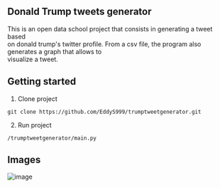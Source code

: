 ## Donald Trump tweets generator

This is an open data school project that consists in generating a tweet based  
on donald trump's twitter profile. From a csv file, the program also generates a graph that allows to  
visualize a tweet.

## Getting started 
1) Clone project
```
git clone https://github.com/EddyS999/trumptweetgenerator.git
```
2) Run project  
```
/trumptweetgenerator/main.py
```
## Images  
![image](https://user-images.githubusercontent.com/71152540/221026018-34fd9348-972d-46ae-93ab-1dd6fe770f5c.png)

